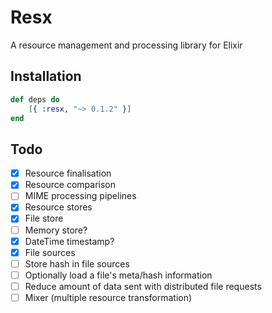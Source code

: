 # Resx
A resource management and processing library for Elixir

Installation
------------

```elixir
def deps do
    [{ :resx, "~> 0.1.2" }]
end
```

Todo
----

- [X] Resource finalisation
- [X] Resource comparison
- [ ] MIME processing pipelines
- [X] Resource stores
- [X] File store
- [ ] Memory store?
- [X] DateTime timestamp?
- [X] File sources
- [ ] Store hash in file sources
- [ ] Optionally load a file's meta/hash information
- [ ] Reduce amount of data sent with distributed file requests
- [ ] Mixer (multiple resource transformation)
